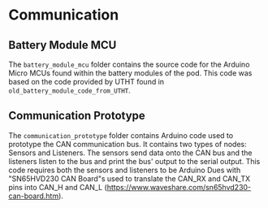 # Communication

## Battery Module MCU
The `battery_module_mcu` folder contains the source code for the Arduino Micro MCUs found within the battery modules
of the pod. This code was based on the code provided by UTHT found in `old_battery_module_code_from_UTHT`.

## Communication Prototype
The `communication_prototype` folder contains Arduino code used to prototype the CAN communication bus. It contains two types of nodes: Sensors and Listeners. The sensors send data onto the CAN bus and the listeners listen to the bus and print the bus' output to the serial output. This code requires both the sensors and listeners to be Arduino Dues with "SN65HVD230 CAN Board"s used to translate the CAN_RX and CAN_TX pins into CAN_H and CAN_L (https://www.waveshare.com/sn65hvd230-can-board.htm).

